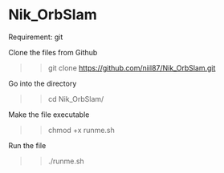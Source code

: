 # Nik_OrbSlam
Requirement: git

Clone the files from Github

>>git clone https://github.com/niil87/Nik_OrbSlam.git

Go into the directory

>>cd Nik_OrbSlam/

Make the file executable

>>chmod +x runme.sh 

Run the file 

>>./runme.sh   
